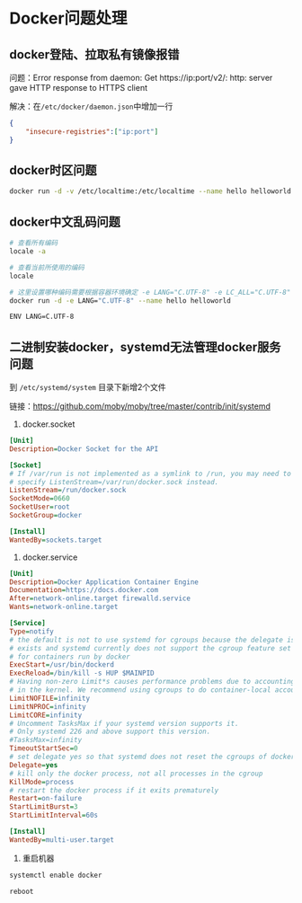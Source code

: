 # Docker问题处理

## docker登陆、拉取私有镜像报错

问题：Error response from daemon: Get https://ip:port/v2/: http: server gave HTTP response to HTTPS client

解决：在`/etc/docker/daemon.json`中增加一行

```json
{
    "insecure-registries":["ip:port"]
}
```

## docker时区问题

```bash
docker run -d -v /etc/localtime:/etc/localtime --name hello helloworld
```

## docker中文乱码问题

```bash
# 查看所有编码
locale -a

# 查看当前所使用的编码
locale

# 这里设置哪种编码需要根据容器环境确定 -e LANG="C.UTF-8" -e LC_ALL="C.UTF-8" 选一个
docker run -d -e LANG="C.UTF-8" --name hello helloworld

ENV LANG=C.UTF-8
```

## 二进制安装docker，systemd无法管理docker服务问题

到 `/etc/systemd/system` 目录下新增2个文件

链接：https://github.com/moby/moby/tree/master/contrib/init/systemd

1. docker.socket

```ini
[Unit]
Description=Docker Socket for the API

[Socket]
# If /var/run is not implemented as a symlink to /run, you may need to
# specify ListenStream=/var/run/docker.sock instead.
ListenStream=/run/docker.sock
SocketMode=0660
SocketUser=root
SocketGroup=docker

[Install]
WantedBy=sockets.target
```

1. docker.service

```ini
[Unit]
Description=Docker Application Container Engine
Documentation=https://docs.docker.com
After=network-online.target firewalld.service
Wants=network-online.target

[Service]
Type=notify
# the default is not to use systemd for cgroups because the delegate issues still
# exists and systemd currently does not support the cgroup feature set required
# for containers run by docker
ExecStart=/usr/bin/dockerd
ExecReload=/bin/kill -s HUP $MAINPID
# Having non-zero Limit*s causes performance problems due to accounting overhead
# in the kernel. We recommend using cgroups to do container-local accounting.
LimitNOFILE=infinity
LimitNPROC=infinity
LimitCORE=infinity
# Uncomment TasksMax if your systemd version supports it.
# Only systemd 226 and above support this version.
#TasksMax=infinity
TimeoutStartSec=0
# set delegate yes so that systemd does not reset the cgroups of docker containers
Delegate=yes
# kill only the docker process, not all processes in the cgroup
KillMode=process
# restart the docker process if it exits prematurely
Restart=on-failure
StartLimitBurst=3
StartLimitInterval=60s

[Install]
WantedBy=multi-user.target
```

1. 重启机器

```bash
systemctl enable docker

reboot
```